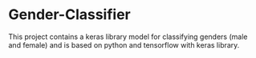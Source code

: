 # Gender-Classifier
This project contains a keras library model for classifying genders (male and female) and is based on python and tensorflow with keras library.

